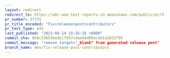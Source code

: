 ```yaml
---
layout: redirect
redirect_to: https://a8c-woo-test-reports.s3.amazonaws.com/public/pr/37731/e2e/index.html
pr_number: 37731
pr_title_encoded: "Fix+release+post+contributors"
pr_test_type: e2e
last_published: "2023-04-14 15:35:35 +0000"
commit_sha: 6b8c23655bed1c7d57cdaeb8d09aceb1a2831f95
commit_message: "remove target="_blank" from generated release post"
branch_name: dev/fix-release-post-contributors
---
```

